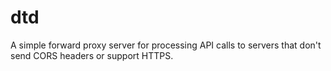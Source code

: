 dtd
==========

A simple forward proxy server for processing API calls to servers that don't send CORS headers or support HTTPS.

